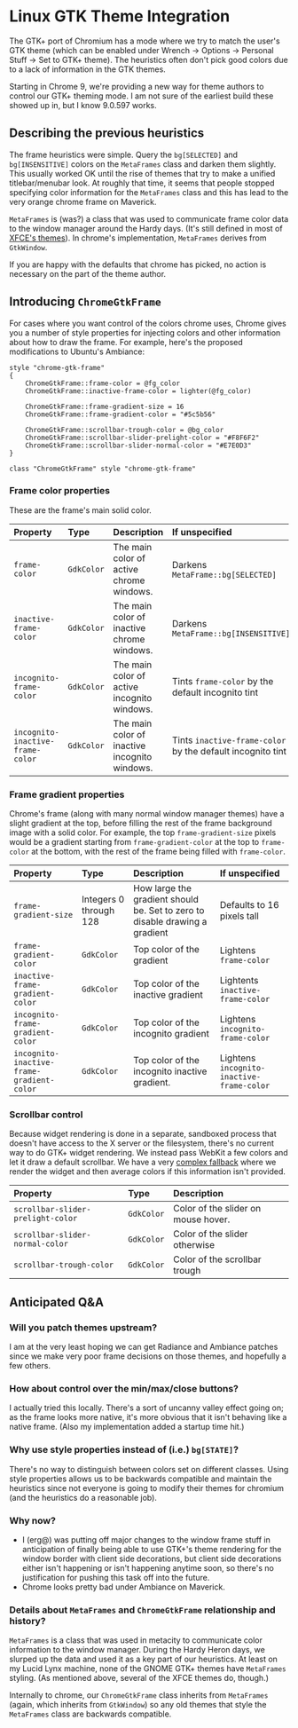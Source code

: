 # Linux GTK Theme Integration

The GTK+ port of Chromium has a mode where we try to match the user's GTK theme
(which can be enabled under Wrench -> Options -> Personal Stuff -> Set to GTK+
theme). The heuristics often don't pick good colors due to a lack of information
in the GTK themes.

Starting in Chrome 9, we're providing a new way for theme authors to control our
GTK+ theming mode. I am not sure of the earliest build these showed up in, but I
know 9.0.597 works.

## Describing the previous heuristics

The frame heuristics were simple. Query the `bg[SELECTED]` and `bg[INSENSITIVE]`
colors on the `MetaFrames` class and darken them slightly. This usually worked
OK until the rise of themes that try to make a unified titlebar/menubar look. At
roughly that time, it seems that people stopped specifying color information for
the `MetaFrames` class and this has lead to the very orange chrome frame on
Maverick.

`MetaFrames` is (was?) a class that was used to communicate frame color data to
the window manager around the Hardy days. (It's still defined in most of
[XFCE's themes](http://packages.ubuntu.com/maverick/gtk2-engines-xfce)). In
chrome's implementation, `MetaFrames` derives from `GtkWindow`.

If you are happy with the defaults that chrome has picked, no action is
necessary on the part of the theme author.

## Introducing `ChromeGtkFrame`

For cases where you want control of the colors chrome uses, Chrome gives you a
number of style properties for injecting colors and other information about how
to draw the frame. For example, here's the proposed modifications to Ubuntu's
Ambiance:

```
style "chrome-gtk-frame"
{
    ChromeGtkFrame::frame-color = @fg_color
    ChromeGtkFrame::inactive-frame-color = lighter(@fg_color)

    ChromeGtkFrame::frame-gradient-size = 16
    ChromeGtkFrame::frame-gradient-color = "#5c5b56"

    ChromeGtkFrame::scrollbar-trough-color = @bg_color
    ChromeGtkFrame::scrollbar-slider-prelight-color = "#F8F6F2"
    ChromeGtkFrame::scrollbar-slider-normal-color = "#E7E0D3"
}

class "ChromeGtkFrame" style "chrome-gtk-frame"
```

### Frame color properties

These are the frame's main solid color.

| **Property** | **Type** | **Description** | **If unspecified** |
|:-------------|:---------|:----------------|:-------------------|
| `frame-color` | `GdkColor` | The main color of active chrome windows. | Darkens `MetaFrame::bg[SELECTED]` |
| `inactive-frame-color` | `GdkColor` | The main color of inactive chrome windows. | Darkens `MetaFrame::bg[INSENSITIVE]` |
| `incognito-frame-color` | `GdkColor` | The main color of active incognito windows. | Tints `frame-color` by the default incognito tint |
| `incognito-inactive-frame-color` | `GdkColor` | The main color of inactive incognito windows. | Tints `inactive-frame-color` by the default incognito tint |

### Frame gradient properties

Chrome's frame (along with many normal window manager themes) have a slight
gradient at the top, before filling the rest of the frame background image with
a solid color. For example, the top `frame-gradient-size` pixels would be a
gradient starting from `frame-gradient-color` at the top to `frame-color` at the
bottom, with the rest of the frame being filled with `frame-color`.

| **Property** | **Type** | **Description** | **If unspecified** |
|:-------------|:---------|:----------------|:-------------------|
| `frame-gradient-size` | Integers 0 through 128 | How large the gradient should be. Set to zero to disable drawing a gradient | Defaults to 16 pixels tall |
| `frame-gradient-color` | `GdkColor` | Top color of the gradient | Lightens `frame-color` |
| `inactive-frame-gradient-color` | `GdkColor` | Top color of the inactive gradient | Lightents `inactive-frame-color` |
| `incognito-frame-gradient-color` | `GdkColor` | Top color of the incognito gradient | Lightens `incognito-frame-color` |
| `incognito-inactive-frame-gradient-color` | `GdkColor` | Top color of the incognito inactive gradient. | Lightens `incognito-inactive-frame-color` |

### Scrollbar control

Because widget rendering is done in a separate, sandboxed process that doesn't
have access to the X server or the filesystem, there's no current way to do
GTK+ widget rendering. We instead pass WebKit a few colors and let it draw a
default scrollbar. We have a very
[complex fallback](http://git.chromium.org/gitweb/?p=chromium.git;a=blob;f=chrome/browser/gtk/gtk_theme_provider.cc;h=a57ab6b182b915192c84177f1a574914c44e2e71;hb=3f873177e192f5c6b66ae591b8b7205d8a707918#l424)
where we render the widget and then average colors if this information isn't
provided.

| **Property** | **Type** | **Description** |
|:-------------|:---------|:----------------|
| `scrollbar-slider-prelight-color` | `GdkColor` | Color of the slider on mouse hover. |
| `scrollbar-slider-normal-color` | `GdkColor` | Color of the slider otherwise |
| `scrollbar-trough-color` | `GdkColor` | Color of the scrollbar trough |

## Anticipated Q&A

### Will you patch themes upstream?

I am at the very least hoping we can get Radiance and Ambiance patches since we
make very poor frame decisions on those themes, and hopefully a few others.

### How about control over the min/max/close buttons?

I actually tried this locally. There's a sort of uncanny valley effect going on;
as the frame looks more native, it's more obvious that it isn't behaving like a
native frame. (Also my implementation added a startup time hit.)

### Why use style properties instead of (i.e.) `bg[STATE]`?

There's no way to distinguish between colors set on different classes. Using
style properties allows us to be backwards compatible and maintain the
heuristics since not everyone is going to modify their themes for chromium (and
the heuristics do a reasonable job).

### Why now?

*   I (erg@) was putting off major changes to the window frame stuff in
    anticipation of finally being able to use GTK+'s theme rendering for the
    window border with client side decorations, but client side decorations
    either isn't happening or isn't happening anytime soon, so there's no
    justification for pushing this task off into the future.
*   Chrome looks pretty bad under Ambiance on Maverick.

### Details about `MetaFrames` and `ChromeGtkFrame` relationship and history?

`MetaFrames` is a class that was used in metacity to communicate color
information to the window manager. During the Hardy Heron days, we slurped up
the data and used it as a key part of our heuristics. At least on my Lucid Lynx
machine, none of the GNOME GTK+ themes have `MetaFrames` styling. (As mentioned
above, several of the XFCE themes do, though.)

Internally to chrome, our `ChromeGtkFrame` class inherits from `MetaFrames`
(again, which inherits from `GtkWindow`) so any old themes that style the
`MetaFrames` class are backwards compatible.
